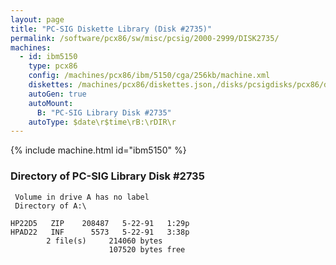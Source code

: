 ```yaml
---
layout: page
title: "PC-SIG Diskette Library (Disk #2735)"
permalink: /software/pcx86/sw/misc/pcsig/2000-2999/DISK2735/
machines:
  - id: ibm5150
    type: pcx86
    config: /machines/pcx86/ibm/5150/cga/256kb/machine.xml
    diskettes: /machines/pcx86/diskettes.json,/disks/pcsigdisks/pcx86/diskettes.json
    autoGen: true
    autoMount:
      B: "PC-SIG Library Disk #2735"
    autoType: $date\r$time\rB:\rDIR\r
---
```


{% include machine.html id="ibm5150" %}

### Directory of PC-SIG Library Disk #2735

     Volume in drive A has no label
     Directory of A:\

    HP22D5   ZIP    208487   5-22-91   1:29p
    HPAD22   INF      5573   5-22-91   3:38p
            2 file(s)     214060 bytes
                          107520 bytes free
